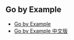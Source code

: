 ## Go by Example

- [Go by Example](https://gobyexample.com/)
- [Go by Example 中文版](https://gobyexample-cn.github.io/)
